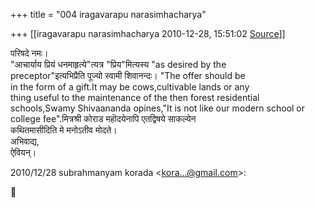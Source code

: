 +++
title = "004 iragavarapu narasimhacharya"

+++
[[iragavarapu narasimhacharya	2010-12-28, 15:51:02 [Source](https://groups.google.com/g/bvparishat/c/v1tPZt1KjmU)]]



परिषदे नमः।  
"आचार्याय प्रियं धनमाहृत्ये"त्यत्र "प्रिय"मित्यस्य "as desired by the  
preceptor"इत्यभिप्रैति पूज्यो स्वामी शिवानन्दः। "The offer should be  
in the form of a gift.It may be cows,cultivable lands or any  
thing useful to the maintenance of the then forest residential  
schools,Swamy Shivaananda opines,"It is not like our modern school or  
college fee".मित्रश्री कोराड महॊदयेनापि एतद्विषये साकल्येन  
कथितमासीदिति मे मनोऽतीव मोदते।  
अभिवाद्य,  
ऐवियन्।

2010/12/28 subrahmanyam korada \<[kora...@gmail.com]()\>:



